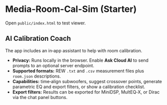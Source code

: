 # Media-Room-Cal-Sim (Starter)

Open `public/index.html` to test viewer.

## AI Calibration Coach

The app includes an in‑app assistant to help with room calibration.

- **Privacy:** Runs locally in the browser. Enable **Ask Cloud AI** to send prompts to an optional server endpoint.
- **Supported formats:** REW `.txt` and `.csv` measurement files plus `room.json` descriptions.
- **Capabilities:** time‑align subwoofers, suggest crossover points, generate parametric EQ and export filters, or show a calibration checklist.
- **Export filters:** Results can be exported for MiniDSP, MultEQ‑X, or Dirac via the chat panel buttons.
